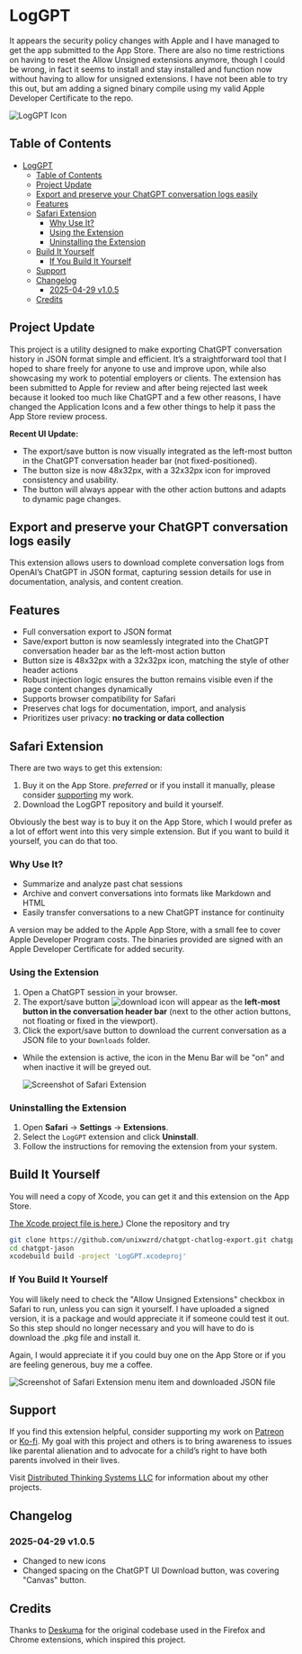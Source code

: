 # LogGPT

It appears the security policy changes with Apple and I have managed to get the app submitted to the App Store. There are also no time restrictions on having to reset the Allow Unsigned extensions anymore, though I could be wrong, in fact it seems to install and stay installed and function now without having to allow for unsigned extensions. I have not been able to try this out, but am adding a signed binary compile using my valid Apple Developer Certificate to the repo.

![LogGPT Icon](./icons/LogGPT.png)

## Table of Contents

- [LogGPT](#loggpt)
  - [Table of Contents](#table-of-contents)
  - [Project Update](#project-update)
  - [Export and preserve your ChatGPT conversation logs easily](#export-and-preserve-your-chatgpt-conversation-logs-easily)
  - [Features](#features)
  - [Safari Extension](#safari-extension)
    - [Why Use It?](#why-use-it)
    - [Using the Extension](#using-the-extension)
    - [Uninstalling the Extension](#uninstalling-the-extension)
  - [Build It Yourself](#build-it-yourself)
    - [If You Build It Yourself](#if-you-build-it-yourself)
  - [Support](#support)
  - [Changelog](#changelog)
    - [2025-04-29 v1.0.5](#2025-04-29-v105)
  - [Credits](#credits)
  
## Project Update

This project is a utility designed to make exporting ChatGPT conversation history in JSON format simple and efficient. It’s a straightforward tool that I hoped to share freely for anyone to use and improve upon, while also showcasing my work to potential employers or clients. The extension has been submitted to Apple for review and after being rejected last week because it looked too much like ChatGPT and a few other reasons, I have changed the Application Icons and a few other things to help it pass the App Store review process.

**Recent UI Update:**

- The export/save button is now visually integrated as the left-most button in the ChatGPT conversation header bar (not fixed-positioned).
- The button size is now 48x32px, with a 32x32px icon for improved consistency and usability.
- The button will always appear with the other action buttons and adapts to dynamic page changes.

## Export and preserve your ChatGPT conversation logs easily

This extension allows users to download complete conversation logs from OpenAI’s ChatGPT in JSON format, capturing session details for use in documentation, analysis, and content creation.

## Features

- Full conversation export to JSON format
- Save/export button is now seamlessly integrated into the ChatGPT conversation header bar as the left-most action button
- Button size is 48x32px with a 32x32px icon, matching the style of other header actions
- Robust injection logic ensures the button remains visible even if the page content changes dynamically
- Supports browser compatibility for Safari
- Preserves chat logs for documentation, import, and analysis
- Prioritizes user privacy: **no tracking or data collection**

## Safari Extension

There are two ways to get this extension:

1. Buy it on the App Store. *preferred* or if you install it manually, please consider [supporting](#support) my work.
1. Download the LogGPT repository and build it yourself.

Obviously the best way is to buy it on the App Store, which I would prefer as a lot of effort went into this very simple extension. But if you want to build it yourself, you can do that too.

### Why Use It?

- Summarize and analyze past chat sessions
- Archive and convert conversations into formats like Markdown and HTML
- Easily transfer conversations to a new ChatGPT instance for continuity

A version may be added to the Apple App Store, with a small fee to cover Apple Developer Program costs. The binaries provided are signed with an Apple Developer Certificate for added security.

### Using the Extension

1. Open a ChatGPT session in your browser.
2. The export/save button ![download icon](./icons/download-icon.svg) will appear as the **left-most button in the conversation header bar** (next to the other action buttons, not floating or fixed in the viewport).
3. Click the export/save button to download the current conversation as a JSON file to your `Downloads` folder.

- While the extension is active, the icon in the Menu Bar will be "on" and when inactive it will be greyed out.

  ![Screenshot of Safari Extension](./graphics/Screenshot%202025-03-17%20at%2008.00.57.png)

### Uninstalling the Extension

1. Open **Safari** -> **Settings** -> **Extensions**.
2. Select the `LogGPT` extension and click **Uninstall**.
3. Follow the instructions for removing the extension from your system.

## Build It Yourself

You will need a copy of Xcode, you can get it and this extension on the App Store.

[The Xcode project file is here.](https://github.com/unixwzrd/chatgpt-chatlog-export/tree/main/LogGPT)) Clone the repository and try

  ```bash
  git clone https://github.com/unixwzrd/chatgpt-chatlog-export.git chatgpt-jason
  cd chatgpt-jason
  xcodebuild build -project 'LogGPT.xcodeproj'
  ```

### If You Build It Yourself

You will likely need to check the "Allow Unsigned Extensions" checkbox in Safari to run, unless you can sign it yourself.  I have uploaded a signed version, it is a package and would appreciate it if someone could test it out. So this step should no longer necessary and you will have to do is download the .pkg file and install it.

Again, I would appreciate it if you could buy one on the App Store or if you are feeling generous, buy me a coffee.

  ![Screenshot of Safari Extension menu item and downloaded JSON file](graphics/Screenshot%202024-11-06%20at%2012.46.30.png)

## Support

If you find this extension helpful, consider supporting my work on [Patreon](https://patreon.com/unixwzrd) or [Ko-fi](https://ko-fi.com/unixwzrd). My goal with this project and others is to bring awareness to issues like parental alienation and to advocate for a child’s right to have both parents involved in their lives.

Visit [Distributed Thinking Systems LLC](https://unixwzrd.ai/) for information about my other projects.

## Changelog

### 2025-04-29 v1.0.5

- Changed to new icons
- Changed spacing on the ChatGPT UI Download button, was covering "Canvas" button.

## Credits

Thanks to [Deskuma](https://github.com/Deskuma) for the original codebase used in the Firefox and Chrome extensions, which inspired this project.
